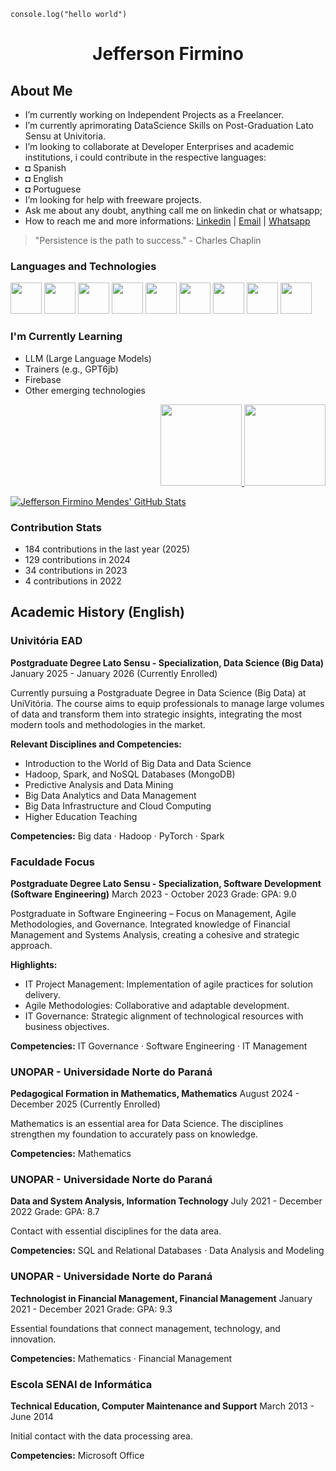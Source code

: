 `console.log("hello world")` 

<div align="center">
  <h1>Jefferson Firmino</h1>
</div>

## About Me

-  I’m currently working on Independent Projects as a Freelancer.
-  I’m currently aprimorating DataScience Skills on Post-Graduation Lato Sensu at Univitoria.
-  I’m looking to collaborate at Developer Enterprises and academic institutions, i could contribute in the respective languages:
  - ◘ Spanish
  - ◘ English
  - ◘ Portuguese
-  I’m looking for help with freeware projects.
-  Ask me about any doubt, anything call me on linkedin chat or whatsapp;
-  How to reach me and more informations: [Linkedin](https://www.linkedin.com/in/professorjefferson) | [Email](mailto:jeffersonfir@gmail.com) | [Whatsapp](https://api.whatsapp.com/send?phone=83996258911&text=Whatsapp)

> "Persistence is the path to success." - Charles Chaplin

### Languages and Technologies

<img src="https://cdn.jsdelivr.net/gh/devicons/devicon/icons/html5/html5-original-wordmark.svg" width="50px" height ="50px" /> <img src="https://cdn.jsdelivr.net/gh/devicons/devicon/icons/css3/css3-original-wordmark.svg" width="50px" height ="50px" /> <img src="https://cdn.jsdelivr.net/gh/devicons/devicon/icons/javascript/javascript-original.svg" width="50px" height ="50px" />
<img src="https://cdn.jsdelivr.net/gh/devicons/devicon/icons/git/git-original-wordmark.svg" width="50px" height ="50px" /> <img src="https://cdn.jsdelivr.net/gh/devicons/devicon/icons/mysql/mysql-original-wordmark.svg" width="50px" height ="50px"/>
<img src="https://cdn.jsdelivr.net/gh/devicons/devicon/icons/python/python-original-wordmark.svg" width="50px" height ="50px" /> <img src="https://cdn.jsdelivr.net/gh/devicons/devicon/icons/bootstrap/bootstrap-plain-wordmark.svg" width="50px" height ="50px" /> <img src="https://cdn.jsdelivr.net/gh/devicons/devicon/icons/java/java-original-wordmark.svg" width="50px" height ="50px" /> <img src="https://cdn.jsdelivr.net/gh/devicons/devicon/icons/react/react-original-wordmark.svg" width="50px" height ="50px"/>

### I'm Currently Learning

- LLM (Large Language Models)
- Trainers (e.g., GPT6jb)
- Firebase
- Other emerging technologies


<div align="right">
  <a href="https://github.com/jeffthedeveloper">
    <img height="130em" src="https://github-readme-stats.vercel.app/api/top-langs/?username=jeffthedeveloper&layout=compact&langs_count=7&theme=dracula"/>
    <img height="130em" src="https://github-readme-stats.vercel.app/api?username=jeffthedeveloper&show_icons=true&theme=dracula&include_all_commits=true&count_private=true"/>
  </a>
</div>

[![Jefferson Firmino Mendes' GitHub Stats](https://github-readme-stats.vercel.app/api?username=jeffthedeveloper&show_icons=true&theme=dracula)](https://github.com/jeffthedeveloper)

### Contribution Stats

- 184 contributions in the last year (2025)
- 129 contributions in 2024
- 34 contributions in 2023
- 4 contributions in 2022

## Academic History (English)

### Univitória EAD
**Postgraduate Degree Lato Sensu - Specialization, Data Science (Big Data)**
January 2025 - January 2026 (Currently Enrolled)

Currently pursuing a Postgraduate Degree in Data Science (Big Data) at UniVitória. The course aims to equip professionals to manage large volumes of data and transform them into strategic insights, integrating the most modern tools and methodologies in the market.

**Relevant Disciplines and Competencies:**

- Introduction to the World of Big Data and Data Science
- Hadoop, Spark, and NoSQL Databases (MongoDB)
- Predictive Analysis and Data Mining
- Big Data Analytics and Data Management
- Big Data Infrastructure and Cloud Computing
- Higher Education Teaching

**Competencies:** Big data · Hadoop · PyTorch · Spark

### Faculdade Focus
**Postgraduate Degree Lato Sensu - Specialization, Software Development (Software Engineering)**
March 2023 - October 2023
Grade: GPA: 9.0

Postgraduate in Software Engineering – Focus on Management, Agile Methodologies, and Governance. Integrated knowledge of Financial Management and Systems Analysis, creating a cohesive and strategic approach.

**Highlights:**

- IT Project Management: Implementation of agile practices for solution delivery.
- Agile Methodologies: Collaborative and adaptable development.
- IT Governance: Strategic alignment of technological resources with business objectives.

**Competencies:** IT Governance · Software Engineering · IT Management

### UNOPAR - Universidade Norte do Paraná
**Pedagogical Formation in Mathematics, Mathematics**
August 2024 - December 2025 (Currently Enrolled)

Mathematics is an essential area for Data Science. The disciplines strengthen my foundation to accurately pass on knowledge.

**Competencies:** Mathematics

### UNOPAR - Universidade Norte do Paraná
**Data and System Analysis, Information Technology**
July 2021 - December 2022
Grade: GPA: 8.7

Contact with essential disciplines for the data area.

**Competencies:** SQL and Relational Databases · Data Analysis and Modeling

### UNOPAR - Universidade Norte do Paraná
**Technologist in Financial Management, Financial Management**
January 2021 - December 2021
Grade: GPA: 9.3

Essential foundations that connect management, technology, and innovation.

**Competencies:** Mathematics · Financial Management

### Escola SENAI de Informática
**Technical Education, Computer Maintenance and Support**
March 2013 - June 2014

Initial contact with the data processing area.

**Competencies:** Microsoft Office